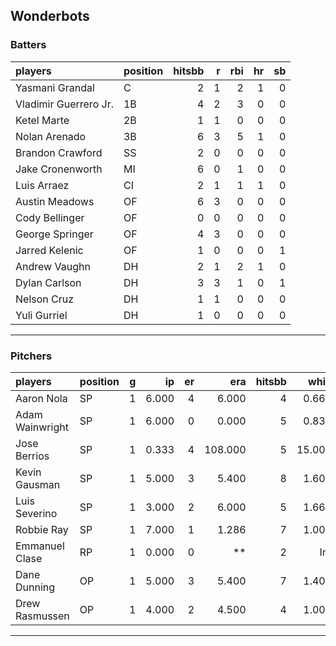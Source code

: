 ## Wonderbots

### Batters

 
|players               |position | hitsbb|  r| rbi| hr| sb| 
|:---------------------|:--------|------:|--:|---:|--:|--:| 
|Yasmani Grandal       |C        |      2|  1|   2|  1|  0| 
|Vladimir Guerrero Jr. |1B       |      4|  2|   3|  0|  0| 
|Ketel Marte           |2B       |      1|  1|   0|  0|  0| 
|Nolan Arenado         |3B       |      6|  3|   5|  1|  0| 
|Brandon Crawford      |SS       |      2|  0|   0|  0|  0| 
|Jake Cronenworth      |MI       |      6|  0|   1|  0|  0| 
|Luis Arraez           |CI       |      2|  1|   1|  1|  0| 
|Austin Meadows        |OF       |      6|  3|   0|  0|  0| 
|Cody Bellinger        |OF       |      0|  0|   0|  0|  0| 
|George Springer       |OF       |      4|  3|   0|  0|  0| 
|Jarred Kelenic        |OF       |      1|  0|   0|  0|  1| 
|Andrew Vaughn         |DH       |      2|  1|   2|  1|  0| 
|Dylan Carlson         |DH       |      3|  3|   1|  0|  1| 
|Nelson Cruz           |DH       |      1|  1|   0|  0|  0| 
|Yuli Gurriel          |DH       |      1|  0|   0|  0|  0| 


* * *

### Pitchers

 
|players         |position |  g|    ip| er|     era| hitsbb|   whip| so|  w| sv| 
|:---------------|:--------|--:|-----:|--:|-------:|------:|------:|--:|--:|--:| 
|Aaron Nola      |SP       |  1| 6.000|  4|   6.000|      4|  0.667|  7|  1|  0| 
|Adam Wainwright |SP       |  1| 6.000|  0|   0.000|      5|  0.833|  6|  1|  0| 
|Jose Berrios    |SP       |  1| 0.333|  4| 108.000|      5| 15.000|  0|  0|  0| 
|Kevin Gausman   |SP       |  1| 5.000|  3|   5.400|      8|  1.600|  5|  0|  0| 
|Luis Severino   |SP       |  1| 3.000|  2|   6.000|      5|  1.667|  5|  0|  0| 
|Robbie Ray      |SP       |  1| 7.000|  1|   1.286|      7|  1.000|  5|  1|  0| 
|Emmanuel Clase  |RP       |  1| 0.000|  0|      **|      2|    Inf|  0|  0|  0| 
|Dane Dunning    |OP       |  1| 5.000|  3|   5.400|      7|  1.400|  4|  0|  0| 
|Drew Rasmussen  |OP       |  1| 4.000|  2|   4.500|      4|  1.000|  3|  0|  0| 


* * *


